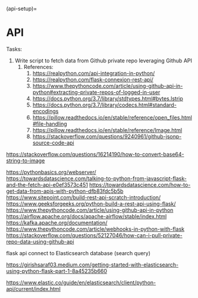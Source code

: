(api-setup)=

# API

Tasks:
1. Write script to fetch data from Github private repo leveraging Github API
   1. References:
      1. https://realpython.com/api-integration-in-python/
      2. https://realpython.com/flask-connexion-rest-api/
      3. https://www.thepythoncode.com/article/using-github-api-in-python#extracting-private-repos-of-logged-in-user
      4. https://docs.python.org/3.7/library/stdtypes.html#bytes.lstrip
      5. https://docs.python.org/3.7/library/codecs.html#standard-encodings
      6. https://pillow.readthedocs.io/en/stable/reference/open_files.html#file-handling
      7. https://pillow.readthedocs.io/en/stable/reference/Image.html
      8. https://stackoverflow.com/questions/9240961/github-jsonp-source-code-api

https://stackoverflow.com/questions/16214190/how-to-convert-base64-string-to-image



https://pythonbasics.org/webserver/
https://towardsdatascience.com/talking-to-python-from-javascript-flask-and-the-fetch-api-e0ef3573c451
https://towardsdatascience.com/how-to-get-data-from-apis-with-python-dfb83fdc5b5b
https://www.sitepoint.com/build-rest-api-scratch-introduction/
https://www.geeksforgeeks.org/python-build-a-rest-api-using-flask/
https://www.thepythoncode.com/article/using-github-api-in-python
https://airflow.apache.org/docs/apache-airflow/stable/index.html
https://kafka.apache.org/documentation/
https://www.thepythoncode.com/article/webhooks-in-python-with-flask
https://stackoverflow.com/questions/52127046/how-can-i-pull-private-repo-data-using-github-api

flask api connect to Elasticsearch database (search query)

https://girishsaraf03.medium.com/getting-started-with-elasticsearch-using-python-flask-part-1-8a45235b660

https://www.elastic.co/guide/en/elasticsearch/client/python-api/current/index.html